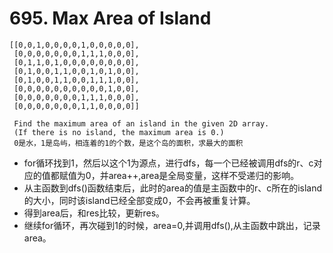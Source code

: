 # 695. Max Area of Island

```
[[0,0,1,0,0,0,0,1,0,0,0,0,0],
 [0,0,0,0,0,0,0,1,1,1,0,0,0],
 [0,1,1,0,1,0,0,0,0,0,0,0,0],
 [0,1,0,0,1,1,0,0,1,0,1,0,0],
 [0,1,0,0,1,1,0,0,1,1,1,0,0],
 [0,0,0,0,0,0,0,0,0,0,1,0,0],
 [0,0,0,0,0,0,0,1,1,1,0,0,0],
 [0,0,0,0,0,0,0,1,1,0,0,0,0]]
 
 Find the maximum area of an island in the given 2D array.  
 (If there is no island, the maximum area is 0.)
 0是水，1是岛屿，相连着的1的个数，是这个岛的面积，求最大的面积
 ```
 
 * for循环找到1，然后以这个1为源点，进行dfs，每一个已经被调用dfs的r、c对应的值都赋值为0，并area++,area是全局变量，这样不受递归的影响。
 * 从主函数到dfs()函数结束后，此时的area的值是主函数中的r、c所在的island的大小，同时该island已经全部变成0，不会再被重复计算。
 * 得到area后，和res比较，更新res。
 * 继续for循环，再次碰到1的时候，area=0,并调用dfs(),从主函数中跳出，记录area。
 
 
